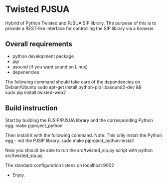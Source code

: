 # Twisted PJSUA

Hybrid of Python Twisted and PJSUA SIP library.
The purpose of this is to provide a REST-like interface for controlling the SIP library via a browser.

## Overall requirements 
 - python development package
 - pip
 - asound (if you want sound on Linux)
 - depenencies

The following command should take care of the dependencies on Debian/Ubuntu
 sudo apt-get install python-pip libasound2-dev && \
 sudo pip install twisted-web2

## Build instruction

Start by building the PJSIP/PJSUA library and the corresponding Python egg.
  make pjproject_python

Then install it with the following command. Note: This only install the Python egg - not the PJSIP library.
 sudo make pjproject_python-install

Now you should be able to run the src/twisted_sip.py script with
 python src/twisted_sip.py

The standard configuration listens on localhost:9002

 - Enjoy.

